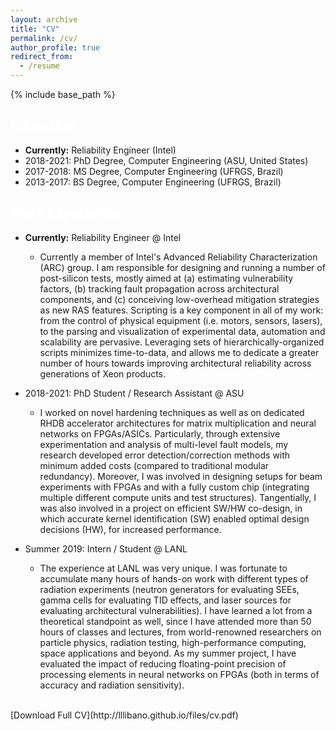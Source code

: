 ```yaml
---
layout: archive
title: "CV"
permalink: /cv/
author_profile: true
redirect_from:
  - /resume
---
```


{% include base_path %}

## <span style="color:white">Education</span>

* **Currently:** Reliability Engineer (Intel)
* 2018-2021: PhD Degree, Computer Engineering (ASU, United States)
* 2017-2018: MS Degree, Computer Engineering (UFRGS, Brazil)
* 2013-2017: BS Degree, Computer Engineering (UFRGS, Brazil)

## <span style="color:white">Work Experience</span>

* **Currently:** Reliability Engineer @ Intel
  * Currently a member of Intel's Advanced Reliability Characterization (ARC) group. I am responsible for designing and running a number of post-silicon tests, mostly aimed at (a) estimating vulnerability factors, (b) tracking fault propagation across architectural components, and (c) conceiving low-overhead mitigation strategies as new RAS features. Scripting is a key component in all of my work: from the control of physical equipment (i.e. motors, sensors, lasers), to the parsing and visualization of experimental data, automation and scalability are pervasive. Leveraging sets of hierarchically-organized scripts minimizes time-to-data, and allows me to dedicate a greater number of hours towards improving architectural reliability across generations of Xeon products.

* 2018-2021: PhD Student / Research Assistant @ ASU
  * I worked on novel hardening techniques as well as on dedicated RHDB accelerator architectures for matrix multiplication and neural networks on FPGAs/ASICs. Particularly, through extensive experimentation and analysis of multi-level fault models, my research developed error detection/correction methods with minimum added costs (compared to traditional modular redundancy). Moreover, I was involved in designing setups for beam experiments with FPGAs and with a fully custom chip (integrating multiple different compute units and test structures). Tangentially, I was also involved in a project on efficient SW/HW co-design, in which accurate kernel identification (SW) enabled optimal design decisions (HW), for increased performance.

* Summer 2019: Intern / Student @ LANL
  * The experience at LANL was very unique. I was fortunate to accumulate many hours of hands-on work with different types of radiation experiments (neutron generators for evaluating SEEs, gamma cells for evaluating TID effects, and laser sources for evaluating architectural vulnerabilities). I have learned a lot from a theoretical standpoint as well, since I have attended more than 50 hours of classes and lectures, from world-renowned researchers on particle physics, radiation testing, high-performance computing, space applications and beyond. As my summer project, I have evaluated the impact of reducing floating-point precision of processing elements in neural networks on FPGAs (both in terms of accuracy and radiation sensitivity).

<br />
[Download Full CV](http://lllibano.github.io/files/cv.pdf)
